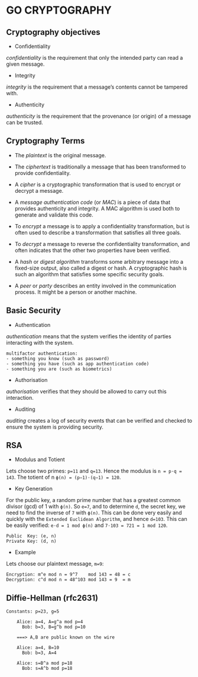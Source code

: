 # GO CRYPTOGRAPHY

## Cryptography objectives

- Confidentiality

_confidentiality_ is the requirement that only the intended party can
read a given message.

- Integrity

_integrity_ is the requirement that a message’s contents cannot be
tampered with.

- Authenticity

_authenticity_ is the requirement that the provenance (or origin) of a
message can be trusted.

## Cryptography Terms

- The _plaintext_ is the original message.

- The _ciphertext_ is traditionally a message that has been
  transformed to provide confidentiality.

- A _cipher_ is a cryptographic transformation that is used to encrypt
  or decrypt a message.

- A _message authentication code_ (or _MAC_) is a piece of data that
  provides authenticity and integrity. A MAC algorithm is used both to
  generate and validate this code.

- To _encrypt_ a message is to apply a confidentiality transformation,
  but is often used to describe a transformation that satisfies all
  three goals.

- To _decrypt_ a message to reverse the confidentiality
  transformation, and often indicates that the other two properties
  have been verified.

- A _hash_ or _digest algorithm_ transforms some arbitrary message
  into a fixed-size output, also called a digest or hash. A
  cryptographic hash is such an algorithm that satisfies some specific
  security goals.

- A _peer_ or _party_ describes an entity involved in the
  communication process. It might be a person or another machine.

## Basic Security

- Authentication

_authentication_ means that the system verifies the identity of
parties interacting with the system.

	multifactor authentication:
	- something you know (such as password)
	- something you have (such as app authentication code)
	- something you are (such as biometrics)

- Authorisation

_authorisation_ verifies that they should be allowed to carry out this
interaction.

- Auditing

_auditing_ creates a log of security events that can be verified and
checked to ensure the system is providing security.

## RSA

- Modulus and Totient

Lets choose two primes: `p=11` and `q=13`. Hence the modulus is `n =
p⋅q = 143`. The totient of n `ϕ(n) = (p−1)⋅(q−1) = 120`.

- Key Generation

For the public key, a random prime number that has a greatest common
divisor (gcd) of 1 with `ϕ(n)`. So `e=7`, and to determine `d`, the
secret key, we need to find the inverse of `7` with `ϕ(n)`. This can
be done very easily and quickly with the `Extended Euclidean
Algorithm`, and hence `d=103`. This can be easily verified: `e⋅d = 1
mod ϕ(n)` and `7⋅103 = 721 = 1 mod 120`.

    Public  Key: (e, n)
    Private Key: (d, n)

- Example

Lets choose our plaintext message, `m=9`:

	Encryption: m^e mod n = 9^7    mod 143 = 48 = c
	Decryption: c^d mod n = 48^103 mod 143 = 9  = m

## Diffie-Hellman (rfc2631)

    Constants: p=23, g=5

        Alice: a=4, A=g^a mod p=4
          Bob: b=3, B=g^b mod p=10

        ===> A,B are public known on the wire

        Alice: a=4, B=10
          Bob: b=3, A=4

        Alice: s=B^a mod p=18
          Bob: s=A^b mod p=18
